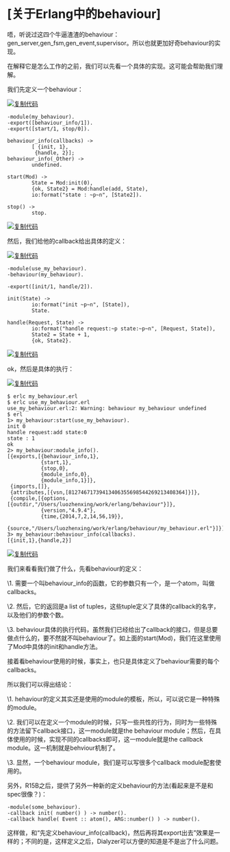 # [关于Erlang中的behaviour]

唔，听说过这四个牛逼渣渣的behaviour：gen_server,gen_fsm,gen_event,supervisor。所以也就更加好奇behaviour的实现。

在解释它是怎么工作的之前，我们可以先看一个具体的实现。这可能会帮助我们理解。

我们先定义一个behaviour：

[![复制代码](https://common.cnblogs.com/images/copycode.gif)](javascript:void(0);)

```
-module(my_behaviour).
-export([behaviour_info/1]).
-export([start/1, stop/0]).

behaviour_info(callbacks) ->
        [ {init, 1},
         {handle, 2}];
behaviour_info(_Other) ->
        undefined.

start(Mod) ->
        State = Mod:init(0),
        {ok, State2} = Mod:handle(add, State),
        io:format("state : ~p~n", [State2]).

stop() ->
        stop.
```

[![复制代码](https://common.cnblogs.com/images/copycode.gif)](javascript:void(0);)

然后，我们给他的callback给出具体的定义：

[![复制代码](https://common.cnblogs.com/images/copycode.gif)](javascript:void(0);)

```
-module(use_my_behaviour).
-behaviour(my_behaviour).

-export([init/1, handle/2]).

init(State) ->
        io:format("init ~p~n", [State]),
        State.

handle(Request, State) ->
        io:format("handle request:~p state:~p~n", [Request, State]),
        State2 = State + 1,
        {ok, State2}.
```

[![复制代码](https://common.cnblogs.com/images/copycode.gif)](javascript:void(0);)

ok，然后是具体的执行：

[![复制代码](https://common.cnblogs.com/images/copycode.gif)](javascript:void(0);)

```
$ erlc my_behaviour.erl
$ erlc use_my_behaviour.erl 
use_my_behaviour.erl:2: Warning: behaviour my_behaviour undefined
$ erl
1> my_behaviour:start(use_my_behaviour).
init 0
handle request:add state:0
state : 1
ok
2> my_behaviour:module_info().            
[{exports,[{behaviour_info,1},
           {start,1},
           {stop,0},
           {module_info,0},
           {module_info,1}]},
 {imports,[]},
 {attributes,[{vsn,[81274671739413406355698544269213408364]}]},
 {compile,[{options,[{outdir,"/Users/luozhenxing/work/erlang/behaviour"}]},
           {version,"4.9.4"},
           {time,{2014,7,2,14,56,19}},
           {source,"/Users/luozhenxing/work/erlang/behaviour/my_behaviour.erl"}]}]
3> my_behaviour:behaviour_info(callbacks).
[{init,1},{handle,2}]
```

[![复制代码](https://common.cnblogs.com/images/copycode.gif)](javascript:void(0);)

 

我们来看看我们做了什么，先看behaviour的定义：

\1. 需要一个叫behaviour_info的函数，它的参数只有一个，是一个atom，叫做callbacks。

\2. 然后，它的返回是a list of tuples，这些tuple定义了具体的callback的名字，以及他们的参数个数。

\3. behaviour具体的执行代码，虽然我们已经给出了callback的接口，但是总要做点什么的，要不然就不叫behaviour了。如上面的start(Mod)，我们在这里使用了Mod中具体的init和handle方法。

接着看behaviour使用的时候，事实上，也只是具体定义了behaviour需要的每个callbacks。

所以我们可以得出结论：

\1. hehaviour的定义其实还是使用的module的模板，所以，可以说它是一种特殊的module。

\2. 我们可以在定义一个module的时候，只写一些共性的行为，同时为一些特殊的方法留下callback接口，这一module就是the behaviour module；然后，在具体使用的时候，实现不同的callbacks即可，这一module就是the callback module。这一机制就是behviour机制了。

\3. 显然，一个behaviour module，我们是可以写很多个callback module配套使用的。

 

另外，R15B之后，提供了另外一种新的定义behaviour的方法(看起来是不是和spec很像？)：

```
-module(some_behaviour).
-callback init( number() ) -> number().
-callback handle( Event :: atom(), ARG::number() ) -> number().
```

这样做，和“先定义behaviour_info(callback)，然后再将其export出去”效果是一样的；不同的是，这样定义之后，Dialyzer可以方便的知道是不是出了什么问题。